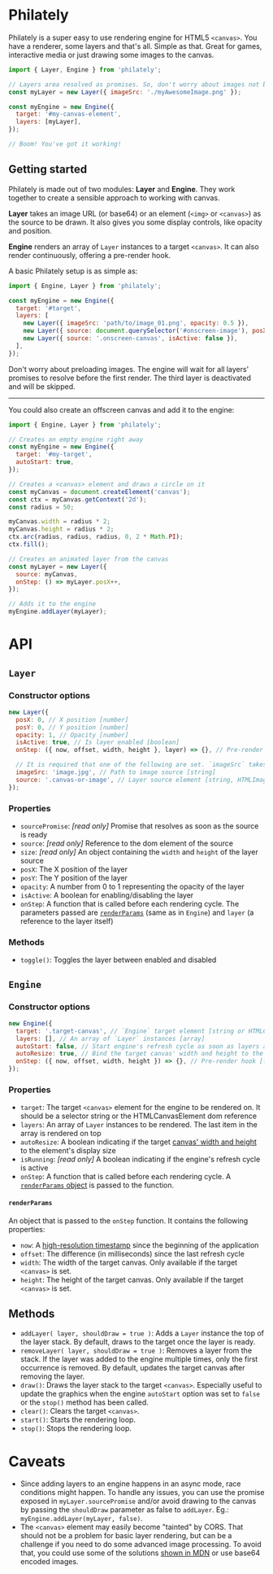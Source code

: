 # Philately

Philately is a super easy to use rendering engine for HTML5 `<canvas>`. You have a renderer, some layers and that's all. Simple as that. Great for games, interactive media or just drawing some images to the canvas.

```js
import { Layer, Engine } from 'philately';

// Layers area resolved as promises. So, don't worry about images not being ready.
const myLayer = new Layer({ imageSrc: './myAwesomeImage.png' });

const myEngine = new Engine({
  target: '#my-canvas-element',
  layers: [myLayer],
});

// Boom! You've got it working!
```

## Getting started

Philately is made out of two modules: **Layer** and **Engine**. They work together to create a sensible approach to working with canvas.

**Layer** takes an image URL (or base64) or an element (`<img>` or `<canvas>`) as the source to be drawn. It also gives you some display controls, like opacity and position.

**Engine** renders an array of `Layer` instances to a target `<canvas>`. It can also render continuously, offering a pre-render hook.

A basic Philately setup is as simple as:

```js
import { Engine, Layer } from 'philately';

const myEngine = new Engine({
  target: '#target',
  layers: [
    new Layer({ imageSrc: 'path/to/image_01.png', opacity: 0.5 }),
    new Layer({ source: document.querySelector('#onscreen-image'), posX: 100 }),
    new Layer({ source: '.onscreen-canvas', isActive: false }),
  ],
});
```

Don't worry about preloading images. The engine will wait for all layers' promises to resolve before the first render.
The third layer is deactivated and will be skipped.

---

You could also create an offscreen canvas and add it to the engine:

```js
import { Engine, Layer } from 'philately';

// Creates an empty engine right away
const myEngine = new Engine({
  target: '#my-target',
  autoStart: true,
});

// Creates a <canvas> element and draws a circle on it
const myCanvas = document.createElement('canvas');
const ctx = myCanvas.getContext('2d');
const radius = 50;

myCanvas.width = radius * 2;
myCanvas.height = radius * 2;
ctx.arc(radius, radius, radius, 0, 2 * Math.PI);
ctx.fill();

// Creates an animated layer from the canvas
const myLayer = new Layer({
  source: myCanvas,
  onStep: () => myLayer.posX++,
});

// Adds it to the engine
myEngine.addLayer(myLayer);
```

# API

## `Layer`

### Constructor options

```js
new Layer({
  posX: 0, // X position [number]
  posY: 0, // Y position [number]
  opacity: 1, // Opacity [number]
  isActive: true, // Is layer enabled [boolean]
  onStep: ({ now, offset, width, height }, layer) => {}, // Pre-render hook [function]

  // It is required that one of the following are set. `imageSrc` takes precedence over `source`
  imageSrc: 'image.jpg', // Path to image source [string]
  source: '.canvas-or-image', // Layer source element [string, HTMLImageElement or HTMLCanvasElement]
});
```

### Properties

- `sourcePromise`: _[read only]_ Promise that resolves as soon as the source is ready
- `source`: _[read only]_ Reference to the dom element of the source
- `size`: _[read only]_ An object containing the `width` and `height` of the layer source
- `posX`: The X position of the layer
- `posY`: The Y position of the layer
- `opacity`: A number from 0 to 1 representing the opacity of the layer
- `isActive`: A boolean for enabling/disabling the layer
- `onStep`: A function that is called before each rendering cycle. The parameters passed are [`renderParams`](#renderParams)
  (same as in `Engine`) and `layer` (a reference to the layer itself)

### Methods

- `toggle()`: Toggles the layer between enabled and disabled

## `Engine`

### Constructor options

```js
new Engine({
  target: '.target-canvas', // `Engine` target element [string or HTMLCanvasElement]
  layers: [], // An array of `Layer` instances [array]
  autoStart: false, // Start engine's refresh cycle as soon as layers are ready [boolean]
  autoResize: true, // Bind the target canvas' width and height to the element's display size [boolean]
  onStep: ({ now, offset, width, height }) => {}, // Pre-render hook [function]
});
```

### Properties

- `target`: The target `<canvas>` element for the engine to be rendered on. It should be a selector string
  or the HTMLCanvasElement dom reference
- `layers`: An array of `Layer` instances to be rendered. The last item in the array is rendered on top
- `autoResize`: A boolean indicating if the target [canvas' width and height](https://developer.mozilla.org/en-US/docs/Web/HTML/Element/canvas#Attributes) to the element's display size
- `isRunning`: _[read only]_ A boolean indicating if the engine's refresh cycle is active
- `onStep`: A function that is called before each rendering cycle. A [`renderParams` object](#renderParams) is passed
  to the function.

#### `renderParams`

An object that is passed to the `onStep` function. It contains the following properties:

- `now`: A [high-resolution timestamp](https://developer.mozilla.org/en-US/docs/Web/API/Performance/now) since the beginning
  of the application
- `offset`: The difference (in milliseconds) since the last refresh cycle
- `width`: The width of the target canvas. Only available if the target `<canvas>` is set.
- `height`: The height of the target canvas. Only available if the target `<canvas>` is set.

## Methods

- `addLayer( layer, shouldDraw = true )`: Adds a `Layer` instance the top of the layer stack. By default, draws to the target
  once the layer is ready.
- `removeLayer( layer, shouldDraw = true )`: Removes a layer from the stack. If the layer was added to the engine multiple
  times, only the first occurrence is removed. By default, updates the target canvas after removing the layer.
- `draw()`: Draws the layer stack to the target `<canvas>`. Especially useful to update the graphics when the engine `autoStart`
  option was set to `false` or the `stop()` method has been called.
- `clear()`: Clears the target `<canvas>`.
- `start()`: Starts the rendering loop.
- `stop()`: Stops the rendering loop.

# Caveats

- Since adding layers to an engine happens in an async mode, race conditions might happen. To handle any issues, you can use
  the promise exposed in `myLayer.sourcePromise` and/or avoid drawing to the canvas by passing the `shouldDraw` parameter as false to `addLayer`. Eg.: `myEngine.addLayer(myLayer, false)`.
- The `<canvas>` element may easily become "tainted" by CORS. That should not be a problem for basic layer rendering, but can be a challenge if you need to do some advanced image processing. To avoid that, you could use some of the solutions [shown in MDN](https://developer.mozilla.org/en-US/docs/Web/HTML/CORS_enabled_image) or use base64 encoded images.
